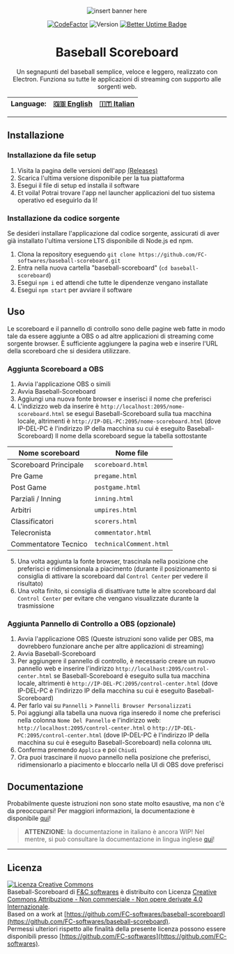 <center>

![insert banner here](file)

<center>
  
[![CodeFactor](https://www.codefactor.io/repository/github/fc-softwares/baseball-scoreboard/badge/main)](https://www.codefactor.io/repository/github/fc-softwares/baseball-scoreboard/overview/main)
![Version](https://img.shields.io/github/package-json/v/FC-softwares/baseball-scoreboard/next)
[![Better Uptime Badge](https://betteruptime.com/status-badges/v1/monitor/aauk.svg)](https://betteruptime.com/?utm_source=status_badge)

</center>

# Baseball Scoreboard
Un segnapunti del baseball semplice, veloce e leggero, realizzato con Electron.
Funziona su tutte le applicazioni di streaming con supporto alle sorgenti web.

| Language: | [ 🇬🇧 English ]( https://github.com/FC-softwares/baseball-scoreboard/blob/main/README.md )  | [ 🇮🇹 <u>Italian</u> ]( https://github.com/FC-softwares/baseball-scoreboard/blob/main/README_it.md )  |
|---|---|---|

</center>

---

## Installazione
### Installazione da file setup 
1. Visita la pagina delle versioni dell'app [(Releases)](https://github.com/FC-softwares/baseball-scoreboard/releases/latest)
2. Scarica l'ultima versione disponibile per la tua piattaforma
3. Esegui il file di setup ed installa il software
4. Et voila! Potrai trovare l'app nel launcher applicazioni del tuo sistema operativo ed eseguirlo da lì!
### Installazione da codice sorgente
Se desideri installare l'applicazione dal codice sorgente, assicurati di aver già installato l'ultima versione LTS disponibile di Node.js ed npm.
1. Clona la repository eseguendo `git clone https://github.com/FC-softwares/baseball-scoreboard.git`
2. Entra nella nuova cartella "baseball-scoreboard" (`cd baseball-scoreboard`)
3. Esegui `npm i` ed attendi che tutte le dipendenze vengano installate
4. Esegui `npm start` per avviare il software

## Uso
Le scoreboard e il pannello di controllo sono delle pagine web fatte in modo tale da essere aggiunte a OBS o ad altre applicazioni di streaming come sorgente browser. È sufficiente aggiungere la pagina web e inserire l'URL della scoreboard che si desidera utilizzare.
### Aggiunta Scoreboard a OBS
1. Avvia l'applicazione OBS o simili
2. Avvia Baseball-Scoreboard
3. Aggiungi una nuova fonte browser e inserisci il nome che preferisci
4. L'indizizzo web da inserire è `http://localhost:2095/nome-scoreboard.html` se esegui Baseball-Scoreboard sulla tua macchina locale, altrimenti è `http://IP-DEL-PC:2095/nome-scoreboard.html` (dove IP-DEL-PC è l'indirizzo IP della macchina su cui è eseguito Baseball-Scoreboard) Il nome della scoreboard segue la tabella sottostante

| Nome scoreboard | Nome file |
|---|---|
| Scoreboard Principale | `scoreboard.html` |
| Pre Game | `pregame.html` |
| Post Game | `postgame.html` |
| Parziali / Inning | `inning.html` |
| Arbitri | `umpires.html` |
| Classificatori | `scorers.html` |
| Telecronista | `commentator.html` |
| Commentatore Tecnico | `technicalComment.html` |

5. Una volta aggiunta la fonte browser, trascinala nella posizione che preferisci e ridimensionala a piacimento (durante il posizionamento si consiglia di attivare la scoreboard dal `Control Center` per vedere il risultato)
6. Una volta finito, si consiglia di disattivare tutte le altre scoreboard dal `Control Center` per evitare che vengano visualizzate durante la trasmissione

### Aggiunta Pannello di Controllo a OBS (opzionale)
1. Avvia l'applicazione OBS (Queste istruzioni sono valide per OBS, ma dovrebbero funzionare anche per altre applicazioni di streaming)
2. Avvia Baseball-Scoreboard
3. Per aggiungere il pannello di controllo, è necessario creare un nuovo pannello web e inserire l'indirizzo `http://localhost:2095/control-center.html` se Baseball-Scoreboard è eseguito sulla tua macchina locale, altrimenti è `http://IP-DEL-PC:2095/control-center.html` (dove IP-DEL-PC è l'indirizzo IP della macchina su cui è eseguito Baseball-Scoreboard)
4. Per farlo vai su `Pannelli` > `Pannelli Browser Personalizzati`
5. Poi aggiungi alla tabella una nuova riga inseredo il nome che preferisci nella colonna `Nome Del Pannello` e l'indirizzo web: `http://localhost:2095/control-center.html` o `http://IP-DEL-PC:2095/control-center.html` (dove IP-DEL-PC è l'indirizzo IP della macchina su cui è eseguito Baseball-Scoreboard) nella colonna `URL`
6. Conferma premendo `Applica` e poi `Chiudi`
7. Ora puoi trascinare il nuovo pannello nella posizione che preferisci, ridimensionarlo a piacimento e bloccarlo nella UI di OBS dove preferisci

## Documentazione
Probabilmente queste istruzioni non sono state molto esaustive, ma non c'è da preoccuparsi! Per maggiori informazioni, la documentazione è disponibile [qui](https://github.com/FC-softwares/baseball-scoreboard/tree/main/docs/it/)!
> **ATTENZIONE**: la documentazione in italiano è ancora WIP! Nel mentre, si può consultare la documentazione in lingua inglese [qui](https://github.com/FC-softwares/baseball-scoreboard/tree/main/docs/en/)!

---

## Licenza
[![Licenza Creative Commons](https://i.creativecommons.org/l/by-nc-nd/4.0/88x31.png)](http://creativecommons.org/licenses/by-nc-nd/4.0/)  
Baseball-Scoreboard di [F&C softwares](https://github.com/FC-softwares) è distribuito con Licenza [Creative Commons Attribuzione - Non commerciale - Non opere derivate 4.0 Internazionale](http://creativecommons.org/licenses/by-nc-nd/4.0/).  
Based on a work at [https://github.com/FC-softwares/baseball-scoreboard](https://github.com/FC-softwares/baseball-scoreboard).  
Permessi ulteriori rispetto alle finalità della presente licenza possono essere disponibili presso [https://github.com/FC-softwares](https://github.com/FC-softwares).
